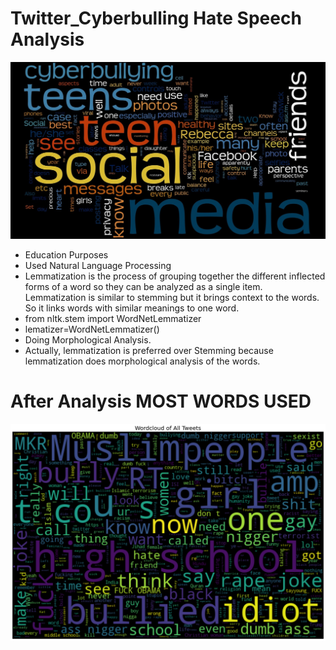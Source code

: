 # Twitter_Cyberbulling Hate Speech Analysis
![](images/cyberbully.jpg)
 - Education Purposes
 - Used Natural Language Processing 
 - Lemmatization is the process of grouping together the different inflected forms of a word so they can be analyzed as a single item. Lemmatization is similar to stemming but it brings context to the words. So it links words with similar meanings to one word.
 - from nltk.stem import WordNetLemmatizer
 - lematizer=WordNetLemmatizer()
 - Doing Morphological Analysis.
 - Actually, lemmatization is preferred over Stemming because lemmatization does morphological analysis of the words.
# After Analysis MOST WORDS USED
![](images/download.png)
